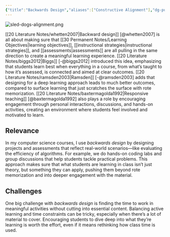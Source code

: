 ```yaml
---
{"title":"Backwards Design","aliases":["Constructive Alignment"],"dg-publish":true,"tags":["pedagogy","🪴"],"created":"2024-11-03","modified":"2025-02-16","permalink":"/30-permanent-notes/backwards-design/","dgPassFrontmatter":true,"updated":"2025-02-16"}
---
```



![sled-dogs-alignment.png](/img/user/00%20System/Assets/sled-dogs-alignment.png)

[[20 Literature Notes/whetten2007\|Backward design]] [@whetten2007] is all about making sure that [[30 Permanent Notes/Learning Objectives\|learning objectives]], [[instructional strategies\|instructional strategies]], and [[assessments\|assessments]] are all pulling in the same direction to create a meaningful learning experience. [[20 Literature Notes/biggs2012\|Biggs]] [-@biggs2012] introduced this idea, emphasizing that students learn best when everything in a course, from what’s taught to how it’s assessed, is connected and aimed at clear outcomes. [[20 Literature Notes/ramsden2003\|Ramsden]] [-@ramsden2003] adds that designing for a deep learning approach leads to much better outcomes, compared to surface learning that just scratches the surface with rote memorization. [[20 Literature Notes/baxtermagolda1992\|Responsive teaching]] [@baxtermagolda1992] also plays a role by encouraging engagement through personal interactions, discussions, and hands-on activities, creating an environment where students feel involved and motivated to learn.

## Relevance

In my computer science courses, I use _backwards design_ by designing projects and assessments that reflect real-world scenarios—like evaluating the efficiency of algorithms. For example, we do hands-on coding labs and group discussions that help students tackle practical problems. This approach makes sure that what students are learning in class isn’t just theory, but something they can apply, pushing them beyond rote memorization and into deeper engagement with the material.

## Challenges

One big challenge with _backwards design_ is finding the time to work in meaningful activities without cutting into essential content. Balancing active learning and time constraints can be tricky, especially when there’s a lot of material to cover. Encouraging students to dive deep into what they’re learning is worth the effort, even if it means rethinking how class time is used.
